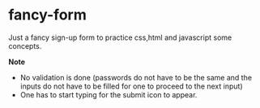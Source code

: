 # fancy-form

Just a fancy sign-up form to practice css,html and javascript some concepts.

<b>Note</b>
- No validation is done (passwords do not have to be the same and the inputs do not have to be filled for one to proceed to the next input)
- One has to start typing for the submit icon to appear.
